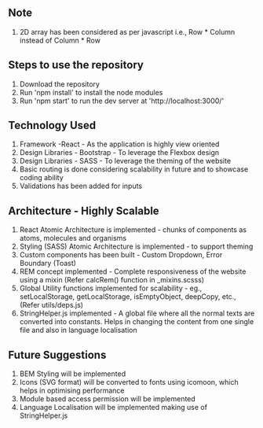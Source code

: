## Note

1. 2D array has been considered as per javascript i.e., Row * Column instead of Column * Row

## Steps to use the repository

1. Download the repository
2. Run 'npm install' to install the node modules
3. Run 'npm start' to run the dev server at 'http://localhost:3000/' 

## Technology Used

1. Framework -React - As the application is highly view oriented
2. Design Libraries - Bootstrap - To leverage the Flexbox design
3. Design Libraries - SASS - To leverage the theming of the website
4. Basic routing is done considering scalability in future and to showcase coding ability 
5. Validations has been added for inputs

## Architecture - Highly Scalable

1. React Atomic Architecture is implemented - chunks of components as atoms, molecules and organisms
2. Styling (SASS) Atomic Architecture is implemented - to support theming 
3. Custom components has been built - Custom Dropdown, Error Boundary (Toast)
4. REM concept implemented - Complete responsiveness of the website using a mixin (Refer calcRem() function in _mixins.scsss)
5. Global Utility functions implemented for scalability - eg., setLocalStorage, getLocalStorage, isEmptyObject, deepCopy, etc., (Refer utils/deps.js)
6. StringHelper.js implemented - A global file where all the normal texts are converted into constants. Helps in changing the content from one single file and also in language localisation

## Future Suggestions

1. BEM Styling will be implemented
2. Icons (SVG format) will be converted to fonts using icomoon, which helps in optimising performance
3. Module based access permission will be implemented
4. Language Localisation will be implemented making use of StringHelper.js